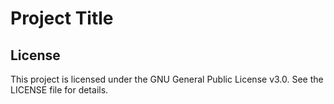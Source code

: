 # Project Title


## License

This project is licensed under the GNU General Public License v3.0. See the LICENSE file for details.
